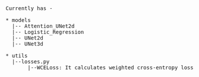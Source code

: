 <pre>
Currently has - 

* models 
  |-- Attention_UNet2d 
  |-- Logistic_Regression
  |-- UNet2d 
  |-- UNet3d 
  
* utils 
  |--losses.py 
       |--WCELoss: It calculates weighted cross-entropy loss 
      
<pre>
